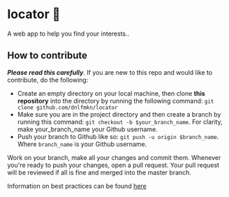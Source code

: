 # locator 🔎
A web app to help you find your interests..

## How to contribute
**_Please read this carefully_**. If you are new to this repo and would like to contribute, do the following:
* Create an empty directory on your local machine, then clone **this repository** into the directory by running the following command: 
 `git clone github.com/dnlfmkn/locator`
* Make sure you are in the project directory and then create a branch by running this command: `git checkout -b $your_branch_name`. For clarity, make your_branch_name your Github username.
* Push your branch to Github like so: `git push -u origin $branch_name`. Where `branch_name` is your Github username. 

Work on your branch, make all your changes and commit them. Whenever you're ready to push your changes, open a pull request. Your pull request will be reviewed if all is fine and merged into the master branch. 

Information on best practices can be found [here](./BEST_PRACTICES.md)